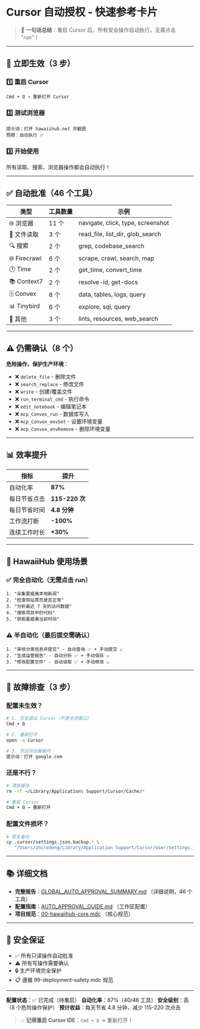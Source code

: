 # Cursor 自动授权 - 快速参考卡片

> 🎯 **一句话总结**：重启 Cursor 后，所有安全操作自动执行，无需点击 "run"！

---

## 🚀 立即生效（3 步）

### 1️⃣ 重启 Cursor

```bash
Cmd + Q → 重新打开 Cursor
```

### 2️⃣ 测试浏览器

```
提示词：打开 hawaiihub.net 并截图
预期：自动执行 ✅
```

### 3️⃣ 开始使用

所有读取、搜索、浏览器操作都会自动执行！

---

## ✅ 自动批准（46 个工具）

| 类型         | 工具数量 | 示例                              |
| ------------ | -------- | --------------------------------- |
| 🌐 浏览器    | 11 个    | navigate, click, type, screenshot |
| 📁 文件读取  | 3 个     | read_file, list_dir, glob_search  |
| 🔍 搜索      | 2 个     | grep, codebase_search             |
| 🌐 Firecrawl | 6 个     | scrape, crawl, search, map        |
| 🕐 Time      | 2 个     | get_time, convert_time            |
| 📚 Context7  | 2 个     | resolve-id, get-docs              |
| 🗄️ Convex    | 8 个     | data, tables, logs, query         |
| 📊 Tinybird  | 6 个     | explore, sql, query               |
| 🔧 其他      | 3 个     | lints, resources, web_search      |

---

## ⚠️ 仍需确认（8 个）

**危险操作，保护生产环境**：

- ❌ `delete_file` - 删除文件
- ❌ `search_replace` - 修改文件
- ❌ `write` - 创建/覆盖文件
- ❌ `run_terminal_cmd` - 执行命令
- ❌ `edit_notebook` - 编辑笔记本
- ❌ `mcp_Convex_run` - 数据库写入
- ❌ `mcp_Convex_envSet` - 设置环境变量
- ❌ `mcp_Convex_envRemove` - 删除环境变量

---

## 📊 效率提升

| 指标         | 提升           |
| ------------ | -------------- |
| 自动化率     | **87%**        |
| 每日节省点击 | **115-220 次** |
| 每日节省时间 | **4.8 分钟**   |
| 工作流打断   | **-100%**      |
| 连续工作时长 | **+30%**       |

---

## 🎯 HawaiiHub 使用场景

### ✅ 完全自动化（无需点击 run）

```
1. "采集夏威夷本地新闻"
2. "检查网站首页是否正常"
3. "分析最近 7 天的访问数据"
4. "搜索项目中的代码"
5. "获取夏威夷当前时间"
```

### ⚠️ 半自动化（最后提交需确认）

```
1. "审核分类信息并提交" - 自动查询 ✅ + 手动提交 ⚠️
2. "生成运营报告" - 自动分析 ✅ + 手动保存 ⚠️
3. "修改配置文件" - 自动读取 ✅ + 手动修改 ⚠️
```

---

## 🔧 故障排查（3 步）

### 配置未生效？

```bash
# 1. 完全退出 Cursor（不是关闭窗口）
Cmd + Q

# 2. 重新打开
open -a Cursor

# 3. 测试浏览器操作
提示词：打开 google.com
```

### 还是不行？

```bash
# 清除缓存
rm -rf ~/Library/Application\ Support/Cursor/Cache/*

# 重启 Cursor
Cmd + Q → 重新打开
```

### 配置文件损坏？

```bash
# 恢复备份
cp .cursor/settings.json.backup.* \
   "/Users/zhiledeng/Library/Application Support/Cursor/User/settings.json"
```

---

## 📚 详细文档

- **完整报告**：[GLOBAL_AUTO_APPROVAL_SUMMARY.md](mdc:.cursor/GLOBAL_AUTO_APPROVAL_SUMMARY.md) （详细说明，46 个工具）
- **配置指南**：[AUTO_APPROVAL_GUIDE.md](mdc:.cursor/AUTO_APPROVAL_GUIDE.md) （工作区配置）
- **项目规范**：[00-hawaiihub-core.mdc](mdc:.cursor/rules/00-hawaiihub-core.mdc) （核心规范）

---

## 🔐 安全保证

- ✅ 所有只读操作自动批准
- ⚠️ 所有写操作需要确认
- 🔒 生产环境完全保护
- 📋 遵循 99-deployment-safety.mdc 规范

---

**配置状态**：✅ 已完成（待重启）
**自动化率**：87%（40/46 工具）
**安全级别**：高（8 个危险操作保护）
**预计收益**：每天节省 4.8 分钟，减少 115-220 次点击

> 💡 **记得重启 Cursor IDE**：`Cmd + Q` → 重新打开！
